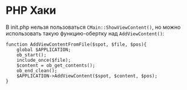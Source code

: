 # PHP Хаки

В init.php нельзя пользоваться `CMain::ShowViewContent()`, но можно использовать такую функцию-обертку над `AddViewContent()`:

````
function AddViewContentFromFile($spot, $file, $pos){
    global $APPLICATION;
    ob_start();
    include_once($file);
    $content = ob_get_contents();
    ob_end_clean();
    $APPLICATION->AddViewContent($spot, $content, $pos);
}
````